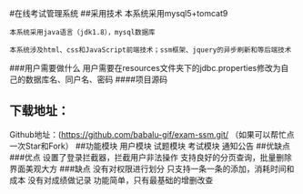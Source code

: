 #在线考试管理系统
##采用技术
    本系统采用mysql5+tomcat9

    本系统采用java语言（jdk1.8），mysql数据库

    本系统涉及html、css和JavaScript前端技术；ssm框架、jquery的异步刷新和等后端技术
###用户需要做什么
    用户需要在resources文件夹下的jdbc.properties修改为自己的数据库名、同户名、密码
####项目源码
## 下载地址：
Github地址：(https://github.com/babalu-gif/exam-ssm.git/
（如果可以帮忙点一次Star和Fork）
##功能模块
    用户模块
    试题模块
    考试模块
    通知公告
##优缺点
###优点
    设置了登录拦截器，拦截用户非法操作
    支持良好的分页查询，批量删除
    界面美观大方
###缺点
    没有对权限进行划分
    只支持一条一条的添加，消耗时间和成本
    没有对成绩做记录
    功能简单，只有最基础的增删改查
    